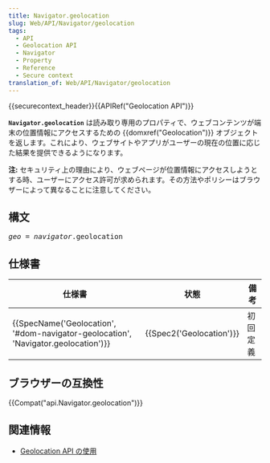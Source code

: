 ```yaml
---
title: Navigator.geolocation
slug: Web/API/Navigator/geolocation
tags:
  - API
  - Geolocation API
  - Navigator
  - Property
  - Reference
  - Secure context
translation_of: Web/API/Navigator/geolocation
---
```

<div>{{securecontext_header}}{{APIRef("Geolocation API")}}</div>

<p><strong><code>Navigator.geolocation</code></strong> は読み取り専用のプロパティで、ウェブコンテンツが端末の位置情報にアクセスするための {{domxref("Geolocation")}} オブジェクトを返します。これにより、ウェブサイトやアプリがユーザーの現在の位置に応じた結果を提供できるようになります。</p>

<div class="note">
<p><strong>注:</strong> セキュリティ上の理由により、ウェブページが位置情報にアクセスしようとする時、ユーザーにアクセス許可が求められます。その方法やポリシーはブラウザーによって異なることに注意してください。</p>
</div>

<h2 id="Syntax" name="Syntax">構文</h2>

<pre class="syntaxbox notranslate"><var>geo</var> = <var>navigator</var>.geolocation
</pre>

<h2 id="Specifications" name="Specifications">仕様書</h2>

<table class="standard-table">
 <thead>
  <tr>
   <th scope="col">仕様書</th>
   <th scope="col">状態</th>
   <th scope="col">備考</th>
  </tr>
 </thead>
 <tbody>
  <tr>
   <td>{{SpecName('Geolocation', '#dom-navigator-geolocation', 'Navigator.geolocation')}}</td>
   <td>{{Spec2('Geolocation')}}</td>
   <td>初回定義</td>
  </tr>
 </tbody>
</table>

<h2 id="Browser_compatibility" name="Browser_compatibility">ブラウザーの互換性</h2>

<p>{{Compat("api.Navigator.geolocation")}}</p>

<h2 id="See_also" name="See_also">関連情報</h2>

<ul>
 <li><a href="/ja/docs/Web/API/Geolocation_API/Using_the_Geolocation_API">Geolocation API の使用</a></li>
</ul>

